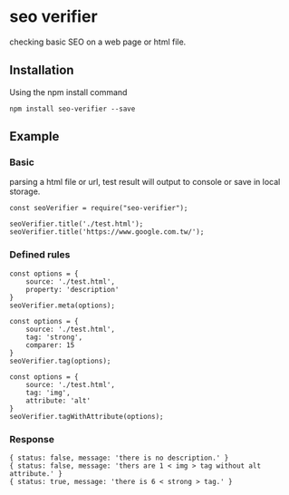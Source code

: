 # seo verifier

checking basic SEO on a web page or html file.

## Installation

Using the npm install command

```
npm install seo-verifier --save
```

## Example

### Basic

parsing a html file or url, test result will output to console or save in local storage.

```
const seoVerifier = require("seo-verifier");

seoVerifier.title('./test.html');
seoVerifier.title('https://www.google.com.tw/');   
```

### Defined rules

```
const options = {
    source: './test.html',
    property: 'description'
}
seoVerifier.meta(options);                      
```

```
const options = {
    source: './test.html',
    tag: 'strong',
    comparer: 15
}
seoVerifier.tag(options);                     
```

```
const options = {
    source: './test.html',
    tag: 'img',
    attribute: 'alt'
}
seoVerifier.tagWithAttribute(options);           
```

### Response

```
{ status: false, message: 'there is no description.' }
{ status: false, message: 'thers are 1 < img > tag without alt attribute.' }
{ status: true, message: 'there is 6 < strong > tag.' }                   
```